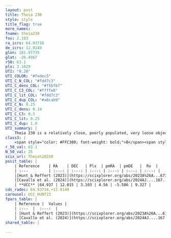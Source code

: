 ```yaml
---
layout: post
title: Theia 230
style: style
title_flag: true
more_names: 
fname: theia230
fov: 2.103
ra_icrs: 64.93718
de_icrs: 12.0149
glon: 181.97735
glat: -26.4967
r50: 63.1
plx: 3.1029
UTI: "0.28"
UTI_COLOR: "#fedec5"
UTI_C_N_COL: "#fdd7c3"
UTI_C_dens_COL: "#f5bfb7"
UTI_C_C3_COL: "#ffffe8"
UTI_C_lit_COL: "#fdd7c3"
UTI_C_dup_COL: "#a6cab9"
UTI_C_N: 0.25
UTI_C_dens: 0.14
UTI_C_C3: 0.5
UTI_C_lit: 0.25
UTI_C_dup: 1.0
UTI_summary: |
    Theia 230 is a relatively close, poorly populated, very loose object of intermediate C3 quality. It was recently reported in the literature.
class3: |
    <span style="color: #FFC300; font-weight: bold;">B</span><span style="color: #FFC300; font-weight: bold;">B</span>
r_50_val: 63.1
N_50_val: 25
scix_url: Theia%20230
posit_table: |
    | Reference    | RA    | DEC   | Plx  | pmRA  | pmDE   |  Rv  |
    | :---         | :---: | :---: | :---: | :---: | :---: | :---: |
    |[Hunt & Reffert (2023)](https://scixplorer.org/abs/2023A%26A...673A.114H) | 65.002 | 12.418 | 3.075 | 5.09 | -5.642 | 8.974 |
    |[Cavallo et al. (2024)](https://scixplorer.org/abs/2024AJ....167...12C) | 65.29 | 11.919 | 3.089 | -- | -- | -- |
    | **UCC** |64.937 | 12.015 | 3.103 | 4.56 | -5.586 | 9.327 | 
cds_radec: 64.93718,+12.0149
carousel: UCC_HUNT23
fpars_table: |
    | Reference |  Values |
    | :---  |  :---:  |
    | [Hunt & Reffert (2023)](https://scixplorer.org/abs/2023A%26A...673A.114H) | `AV50=0.951, diffAV50=1.883, MOD50=7.511, logAge50=7.22` |
    | [Cavallo et al. (2024)](https://scixplorer.org/abs/2024AJ....167...12C) | `AV50=1.58, dMod50=7.52, logAge50=7.15, [Fe/H]50=0.09` |
shared_table: |
    
---
```

